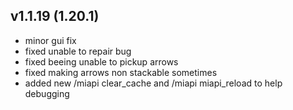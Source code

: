 ## v1.1.19 (1.20.1)
- minor gui fix
- fixed unable to repair bug
- fixed beeing unable to pickup arrows
- fixed making arrows non stackable sometimes
- added new /miapi clear_cache and /miapi miapi_reload to help debugging